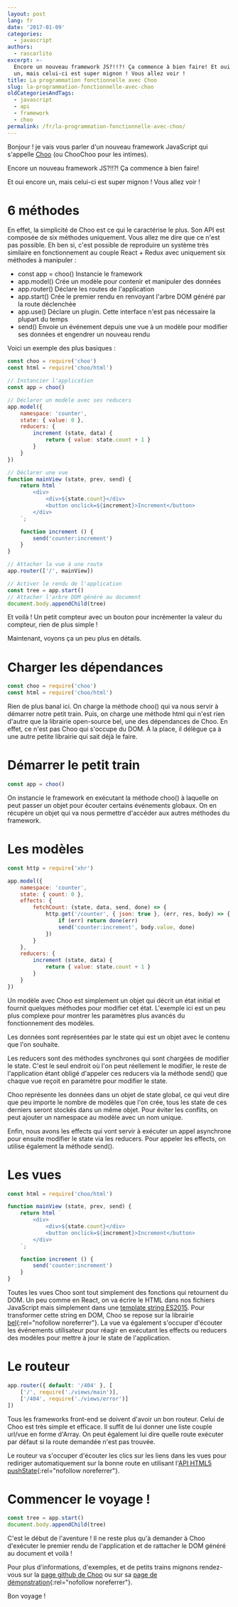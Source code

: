 ```yaml
---
layout: post
lang: fr
date: '2017-01-09'
categories:
  - javascript
authors:
  - rascarlito
excerpt: >-
  Encore un nouveau framework JS?!!?! Ça commence à bien faire! Et oui encore
  un, mais celui-ci est super mignon ! Vous allez voir !
title: La programmation fonctionnelle avec Choo
slug: la-programmation-fonctionnelle-avec-choo
oldCategoriesAndTags:
  - javascript
  - api
  - framework
  - choo
permalink: /fr/la-programmation-fonctionnelle-avec-choo/
---
```


Bonjour ! je vais vous parler d'un nouveau framework JavaScript qui s'appelle [Choo](https://github.com/yoshuawuyts/choo) (ou ChooChoo pour les intimes).

Encore un nouveau framework JS?!!?! Ça commence à bien faire!

Et oui encore un, mais celui-ci est super mignon ! Vous allez voir !

6 méthodes
==========

En effet, la simplicité de Choo est ce qui le caractérise le plus. Son API est composée de six méthodes uniquement. Vous allez me dire que ce n'est pas possible. Eh ben si, c'est possible de reproduire un système très similaire en fonctionnement au couple React + Redux avec uniquement six méthodes à manipuler :

-   const app = choo() Instancie le framework
-   app.model() Crée un modèle pour contenir et manipuler des données
-   app.router() Déclare les routes de l'application
-   app.start() Crée le premier rendu en renvoyant l'arbre DOM généré par la route déclenchée
-   app.use() Déclare un plugin. Cette interface n'est pas nécessaire la plupart du temps
-   send() Envoie un événement depuis une vue à un modèle pour modifier ses données et engendrer un nouveau rendu

Voici un exemple des plus basiques :

```js
const choo = require('choo')
const html = require('choo/html')

// Instancier l'application
const app = choo()

// Déclarer un modèle avec ses reducers
app.model({
    namespace: 'counter',
    state: { value: 0 },
    reducers: {
        increment (state, data) {
            return { value: state.count + 1 }
        }
    }
})

// Déclarer une vue
function mainView (state, prev, send) {
    return html `
        <div>
            <div>${state.count}</div>
            <button onclick=${increment}>Increment</button>
        </div>
    `;

    function increment () {
        send('counter:increment')
    }
}

// Attacher la vue à une route
app.router(['/', mainView])

// Activer le rendu de l'application
const tree = app.start()
// Attacher l'arbre DOM généré au document
document.body.appendChild(tree)
```

Et voilà ! Un petit compteur avec un bouton pour incrémenter la valeur du compteur, rien de plus simple !

Maintenant, voyons ça un peu plus en détails.

Charger les dépendances
=======================

```js
const choo = require('choo')
const html = require('choo/html')
```

Rien de plus banal ici. On charge la méthode choo() qui va nous servir à démarrer notre petit train. Puis, on charge une méthode html qui n'est rien d'autre que la librairie open-source bel, une des dépendances de Choo. En effet, ce n'est pas Choo qui s'occupe du DOM. À la place, il délègue ça à une autre petite librairie qui sait déjà le faire.

Démarrer le petit train
=======================

```js
const app = choo()
```

On instancie le framework en exécutant la méthode choo() à laquelle on peut passer un objet pour écouter certains événements globaux. On en récupère un objet qui va nous permettre d'accéder aux autres méthodes du framework.

Les modèles
===========

```js
const http = require('xhr')

app.model({
    namespace: 'counter',
    state: { count: 0 },
    effects: {
        fetchCount: (state, data, send, done) => {
            http.get('/counter', { json: true }, (err, res, body) => {
                if (err) return done(err)
                send('counter:increment', body.value, done)
            })
        }
    },
    reducers: {
        increment (state, data) {
            return { value: state.count + 1 }
        }
    }
})
```

Un modèle avec Choo est simplement un objet qui décrit un état initial et fournit quelques méthodes pour modifier cet état. L'exemple ici est un peu plus complexe pour montrer les paramètres plus avancés du fonctionnement des modèles.

Les données sont représentées par le state qui est un objet avec le contenu que l'on souhaite.

Les reducers sont des méthodes synchrones qui sont chargées de modifier le state. C'est le seul endroit où l'on peut réellement le modifier, le reste de l'application étant obligé d'appeler ces reducers via la méthode send() que chaque vue reçoit en paramètre pour modifier le state.

Choo représente les données dans un objet de state global, ce qui veut dire que peu importe le nombre de modèles que l'on crée, tous les state de ces derniers seront stockés dans un même objet. Pour éviter les conflits, on peut ajouter un namespace au modèle avec un nom unique.

Enfin, nous avons les effects qui vont servir à exécuter un appel asynchrone pour ensuite modifier le state via les reducers. Pour appeler les effects, on utilise également la méthode send().

Les vues
========

```js
const html = require('choo/html')

function mainView (state, prev, send) {
    return html `
        <div>
            <div>${state.count}</div>
            <button onclick=${increment}>Increment</button>
        </div>
    `;

    function increment () {
        send('counter:increment')
    }
}
```

Toutes les vues Choo sont tout simplement des fonctions qui retournent du DOM. Un peu comme en React, on va écrire le HTML dans nos fichiers JavaScript mais simplement dans une [template string ES2015](https://developer.mozilla.org/en/docs/Web/JavaScript/Reference/Template_literals). Pour transformer cette string en DOM, Choo se repose sur la librairie [bel](https://github.com/shama/bel){:rel="nofollow noreferrer"}. La vue va également s'occuper d'écouter les événements utilisateur pour réagir en exécutant les effects ou reducers des modèles pour mettre à jour le state de l'application.

Le routeur
==========

```js
app.router({ default: '/404' }, [
    ['/', require('./views/main')],
    ['/404', require('./views/error')]
])
```

Tous les frameworks front-end se doivent d'avoir un bon routeur. Celui de Choo est très simple et efficace. Il suffit de lui donner une liste couple url/vue en forme d'Array. On peut également lui dire quelle route exécuter par défaut si la route demandée n'est pas trouvée.

Le routeur va s'occuper d'écouter les clics sur les liens dans les vues pour rediriger automatiquement sur la bonne route en utilisant l'[API HTML5 pushState](https://developer.mozilla.org/en-US/docs/Web/API/History_API){:rel="nofollow noreferrer"}.

Commencer le voyage !
=====================

```js
const tree = app.start()
document.body.appendChild(tree)
```

C'est le début de l'aventure ! Il ne reste plus qu'à demander à Choo d'exécuter le premier rendu de l'application et de rattacher le DOM généré au document et voilà !

Pour plus d'informations, d'exemples, et de petits trains mignons rendez-vous sur la [page github de Choo](https://github.com/yoshuawuyts/choo) ou sur sa [page de démonstration](https://choo.io/){:rel="nofollow noreferrer"}.

Bon voyage !
